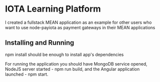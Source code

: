 # IOTA Learning Platform
I created a fullstack MEAN application as an example for other users who want to use node-payiota as payment gateways in their MEAN applications

## Installing and Running
npm install should be enough to install app's dependencies 

For running the application you should have MongoDB service opened, NodeJS server started - npm run build, and the Angular application launched - npm start.